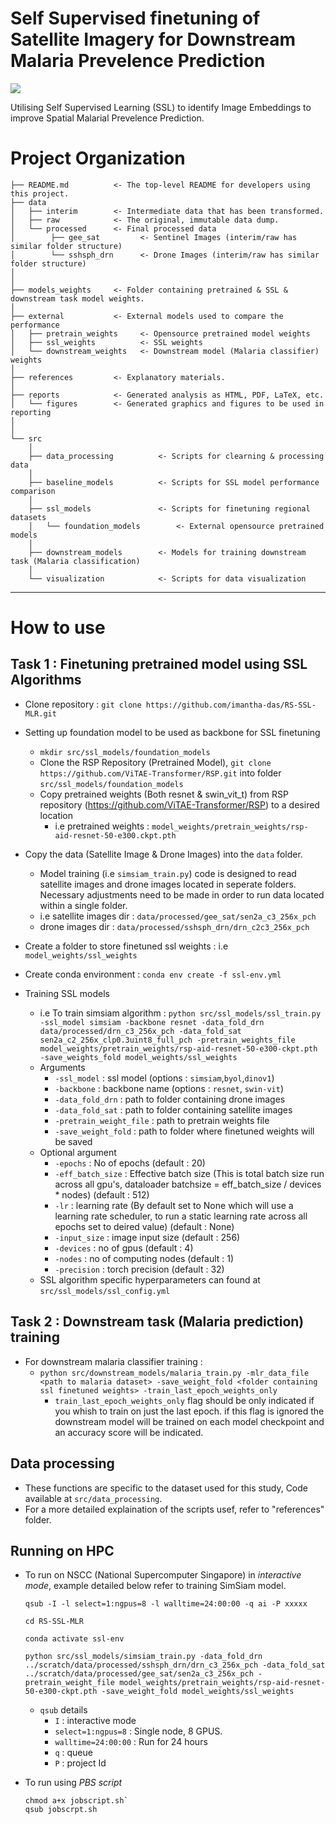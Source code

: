 # Self Supervised finetuning of Satellite Imagery for Downstream Malaria Prevelence Prediction

<a target="_blank" href="https://cookiecutter-data-science.drivendata.org/">
    <img src="https://img.shields.io/badge/CCDS-Project%20template-328F97?logo=cookiecutter" />
</a>

Utilising Self Supervised Learning (SSL) to identify Image Embeddings to improve Spatial Malarial Prevelence Prediction.

# Project Organization

```
├── README.md          <- The top-level README for developers using this project.
├── data
│   ├── interim        <- Intermediate data that has been transformed.
│   ├── raw            <- The original, immutable data dump.
│   └── processed      <- Final processed data 
│        ├── gee_sat         <- Sentinel Images (interim/raw has similar folder structure)
│        └── sshsph_drn      <- Drone Images (interim/raw has similar folder structure) 
│
│
├── models_weights     <- Folder containing pretrained & SSL & downstream task model weights. 
│
├── external           <- External models used to compare the performance 
│   ├── pretrain_weights     <- Opensource pretrained model weights
│   ├── ssl_weights          <- SSL weights
│   └── downstream_weights   <- Downstream model (Malaria classifier) weights
│
├── references         <- Explanatory materials.
│
├── reports            <- Generated analysis as HTML, PDF, LaTeX, etc.
│   └── figures        <- Generated graphics and figures to be used in reporting
│
│
└── src
    │
    ├── data_processing          <- Scripts for clearning & processing data
    │
    ├── baseline_models          <- Scripts for SSL model performance comparison
    │   
    ├── ssl_models               <- Scripts for finetuning regional datasets
    │   └── foundation_models        <- External opensource pretrained models 
    │  
    ├── downstream_models        <- Models for training downstream task (Malaria classification)
    │
    └── visualization            <- Scripts for data visualization
```

--------

# How to use
## Task 1 : Finetuning pretrained model using SSL Algorithms
* Clone repository : `git clone https://github.com/imantha-das/RS-SSL-MLR.git`
* Setting up foundation model to be used as backbone for SSL finetuning
    * `mkdir src/ssl_models/foundation_models`
    * Clone the RSP Repository (Pretrained Model), `git clone https://github.com/ViTAE-Transformer/RSP.git` into folder `src/ssl_models/foundation_models`
    * Copy pretrained weights (Both resnet & swin_vit_t) from RSP repository (https://github.com/ViTAE-Transformer/RSP) to a desired location
        * i.e pretrained weights : `model_weights/pretrain_weights/rsp-aid-resnet-50-e300.ckpt.pth`
* Copy the data (Satellite Image & Drone Images) into the `data` folder.
    * Model training (i.e `simsiam_train.py`) code is designed to read satellite images and drone images located in seperate folders. Necessary adjustments need to be made in order to run data located within a single folder.
    * i.e satellite images dir : `data/processed/gee_sat/sen2a_c3_256x_pch`
    * drone images dir : `data/processed/sshsph_drn/drn_c2c3_256x_pch`

* Create a folder to store finetuned ssl weights : i.e `model_weights/ssl_weights`

* Create conda environment : `conda env create -f ssl-env.yml`

* Training SSL models
    * i.e To train simsiam algorithm : `python src/ssl_models/ssl_train.py -ssl_model simsiam -backbone resnet -data_fold_drn data/processed/drn_c3_256x_pch -data_fold_sat sen2a_c2_256x_clp0.3uint8_full_pch -pretrain_weights_file model_weights/pretrain_weights/rsp-aid-resnet-50-e300-ckpt.pth -save_weights_fold model_weights/ssl_weights`
    * Arguments 
        * `-ssl_model` : ssl model (options : `simsiam`,`byol`,`dinov1`)
        * `-backbone` : backbone name (options : `resnet`, `swin-vit`)
        * `-data_fold_drn` : path to folder containing drone images
        * `-data_fold_sat` : path to folder containing satellite images
        * `-pretrain_weight_file` : path to pretrain weights file
        * `-save_weight_fold` : path to folder where finetuned weights will be saved
    * Optional argument
        * `-epochs` : No of epochs (default : 20)
        * `-eff_batch_size` : Effective batch size (This is total batch size run across all gpu's, dataloader batchsize = eff_batch_size / devices * nodes) (default : 512)
        * `-lr` : learning rate (By default set to None which will use a learning rate scheduler, to run a static learning rate across all epochs set to deired value) (default : None)
        * `-input_size` : image input size (default : 256)
        * `-devices` : no of gpus (default : 4)
        * `-nodes` : no of computing nodes (default : 1)
        * `-precision` : torch precision (default : 32)
    * SSL algorithm specific hyperparameters can found at `src/ssl_models/ssl_config.yml`

## Task 2 : Downstream task (Malaria prediction) training

* For downstream malaria classifier training : 
    * `python src/downstream_models/malaria_train.py -mlr_data_file <path to malaria dataset> -save_weight_fold <folder containing ssl finetuned weights> -train_last_epoch_weights_only` 
        * `train_last_epoch_weights_only` flag should be only indicated if you whish to train on just the last epoch. if this flag is ignored the downstream model will be trained on each model checkpoint and an accuracy score will be indicated.

## Data processing

* These functions are specific to the dataset used for this study, Code available at `src/data_processing`.
* For a more detailed explaination of the scripts usef, refer to "references" folder. 
    
## Running on HPC

* To run on NSCC (National Supercomputer Singapore) in *interactive mode*, example detailed below refer to training SimSiam model. 
    ```
    qsub -I -l select=1:ngpus=8 -l walltime=24:00:00 -q ai -P xxxxx

    cd RS-SSL-MLR

    conda activate ssl-env

    python src/ssl_models/simsiam_train.py -data_fold_drn ../scratch/data/processed/sshsph_drn/drn_c3_256x_pch -data_fold_sat ../scratch/data/processed/gee_sat/sen2a_c3_256x_pch -pretrain_weight_file model_weights/pretrain_weights/rsp-aid-resnet-50-e300-ckpt.pth -save_weight_fold model_weights/ssl_weights
    ```
    * `qsub` details
        * `I` : interactive mode
        * `select=1:ngpus=8` : Single node, 8 GPUS.
        * `walltime=24:00:00` : Run for 24 hours
        * `q` : queue
        * `P` : project Id

* To run using *PBS script*
    ```
    chmod a+x jobscript.sh`
    qsub jobscrpt.sh
    ```